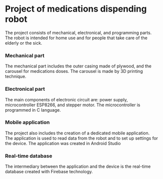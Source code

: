# Project of medications dispending robot
The project consists of mechanical, electronical, and programming parts. The robot is intended for home use and for people that take care of the elderly or the sick.

### Mechanical part
The mechanical part includes the outer casing made of plywood, and the carousel for medications doses. The carousel is made by 3D printing technique.

### Electronical part
The main components of electronic circuit are: power supply, microcontroller ESP8266, and stepper motor. The microcontroller is programmed in C language.

### Mobile application
The project also includes the creation of a dedicated mobile application. The application is used to read data from the robot and to set up settings for the device. The application was created in Android Studio

### Real-time database
The intermediary between the application and the device is the real-time database created with Firebase technology.


